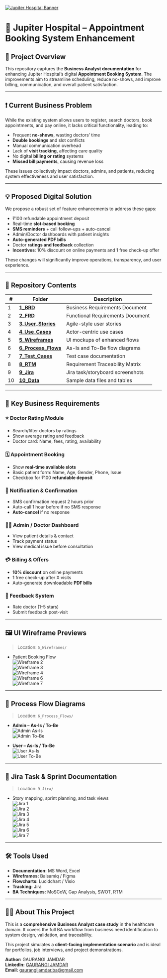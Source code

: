 [![Jupiter Hospital Banner](5_Wireframes/Bannerrr.png)](5_Wireframes/Bannerrr.png)

# 🏥 Jupiter Hospital – Appointment Booking System Enhancement

## 📌 Project Overview
This repository captures the **Business Analyst documentation** for enhancing Jupiter Hospital’s digital **Appointment Booking System**. The improvements aim to streamline scheduling, reduce no-shows, and improve billing, communication, and overall patient satisfaction.

---

## ❗ Current Business Problem

While the existing system allows users to register, search doctors, book appointments, and pay online, it lacks critical functionality, leading to:

- Frequent **no-shows**, wasting doctors’ time  
- **Double bookings** and slot conflicts  
- Manual communication overhead  
- Lack of **visit tracking**, affecting care quality  
- No digital **billing or rating** systems  
- **Missed bill payments**, causing revenue loss  

These issues collectively impact doctors, admins, and patients, reducing system effectiveness and user satisfaction.

---

## 💡 Proposed Digital Solution

We propose a robust set of feature enhancements to address these gaps:

- ₹100 refundable appointment deposit  
- Real-time **slot-based booking**  
- **SMS reminders** + call follow-ups + auto-cancel  
- Admin/Doctor dashboards with patient insights  
- **Auto-generated PDF bills**  
- Doctor **ratings and feedback** collection  
- **Incentives**: 10% discount on online payments and 1 free check-up offer  

These changes will significantly improve operations, transparency, and user experience.

---

## 📂 Repository Contents

| # | Folder | Description |
|---|--------|-------------|
| 1 | [**1_BRD**](1_BRD/) | Business Requirements Document |
| 2 | [**2_FRD**](2_FRD/) | Functional Requirements Document |
| 3 | [**3_User_Stories**](3_User_Stories/) | Agile-style user stories |
| 4 | [**4_Use_Cases**](4_Use_Cases/) | Actor-centric use cases |
| 5 | [**5_Wireframes**](5_Wireframes/) | UI mockups of enhanced flows |
| 6 | [**6_Process_Flows**](6_Process_Flows/) | As-Is and To-Be flow diagrams |
| 7 | [**7_Test_Cases**](7_Test_Cases/) | Test case documentation |
| 8 | [**8_RTM**](8_RTM/) | Requirement Traceability Matrix |
| 9 | [**9_Jira**](9_Jira/) | Jira task/storyboard screenshots |
| 10 | [**10_Data**](10_Data/) | Sample data files and tables |

---

## 🧾 Key Business Requirements

### ⭐ Doctor Rating Module
- Search/filter doctors by ratings  
- Show average rating and feedback  
- Doctor card: Name, fees, rating, availability  

### 🗓 Appointment Booking
- Show **real-time available slots**  
- Basic patient form: Name, Age, Gender, Phone, Issue  
- Checkbox for ₹100 **refundable deposit**  

### 📲 Notification & Confirmation
- SMS confirmation request 2 hours prior  
- Auto-call 1 hour before if no SMS response  
- **Auto-cancel** if no response  

### 👨‍⚕️ Admin / Doctor Dashboard
- View patient details & contact  
- Track payment status  
- View medical issue before consultation  

### 💳 Billing & Offers
- **10% discount** on online payments  
- 1 free check-up after X visits  
- Auto-generate downloadable **PDF bills**  

### 🌟 Feedback System
- Rate doctor (1–5 stars)  
- Submit feedback post-visit  

---

## 🖼️ UI Wireframe Previews

> Location: `5_Wireframes/`

- Patient Booking Flow  
  ![Wireframe 2](5_Wireframes/Wireframe_2.png)  
  ![Wireframe 3](5_Wireframes/Wireframe_3.png)  
  ![Wireframe 4](5_Wireframes/Wireframe_4.png)  
  ![Wireframe 6](5_Wireframes/Wireframe_6.png)  
  ![Wireframe 7](5_Wireframes/Wireframe_7.png)  

---

## 🔄 Process Flow Diagrams

> Location: `6_Process_Flows/`

- **Admin – As-Is / To-Be**  
  ![Admin As-Is](6_Process_Flows/Admin%20As%20Is%20process%20flow.png)  
  ![Admin To-Be](6_Process_Flows/Admin%20To%20Be%20process%20flow.png)

- **User – As-Is / To-Be**  
  ![User As-Is](6_Process_Flows/As%20-%20Is%20Process%20flow%20(user).png)  
  ![User To-Be](6_Process_Flows/To%20-%20Be%20process%20flow%20(user).png)

---

## 🧾 Jira Task & Sprint Documentation

> Location: `9_Jira/`

- Story mapping, sprint planning, and task views  
  ![Jira 1](9_Jira/1.png)  
  ![Jira 2](9_Jira/2.png)  
  ![Jira 3](9_Jira/3.png)  
  ![Jira 4](9_Jira/4.png)  
  ![Jira 5](9_Jira/5.png)  
  ![Jira 6](9_Jira/6.png)  
  ![Jira 7](9_Jira/7.png)

---

## 🛠 Tools Used

- **Documentation:** MS Word, Excel  
- **Wireframes:** Balsamiq / Figma  
- **Flowcharts:** Lucidchart / Visio  
- **Tracking:** Jira  
- **BA Techniques:** MoSCoW, Gap Analysis, SWOT, RTM  

---

## 👩‍💼 About This Project

This is a **comprehensive Business Analyst case study** in the healthcare domain. It covers the full BA workflow from business need identification to system design, validation, and traceability.

This project simulates a **client-facing implementation scenario** and is ideal for portfolios, job interviews, and project demonstrations.

**Author:** GAURANGI JAMDAR  
**LinkedIn:** [GAURANGI JAMDAR](https://www.linkedin.com/in/gaurangi-jamdar-538b4b379)  
**Email:** gaurangijamdar.ba@gmail.com

